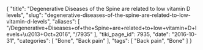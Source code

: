 {
    "title": "Degenerative Diseases of the Spine are related to low vitamin D levels",
    "slug": "degenerative-diseases-of-the-spine-are-related-to-low-vitamin-d-levels",
    "aliases": [
        "/Degenerative+Diseases+of+the+Spine+are+related+to+low+vitamin+D+levels+\u2013+Oct+2016",
        "/7935"
    ],
    "tiki_page_id": 7935,
    "date": "2016-10-31",
    "categories": [
        "Bone",
        "Back pain"
    ],
    "tags": [
        "Back pain",
        "Bone"
    ]
}